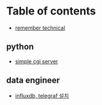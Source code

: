 # Table of contents

* [remember technical](README.md)

## python

* [simple cgi server](python/simple-cgi-server.md)

## data engineer <a id="data-engineeor"></a>

* [influxdb, telegraf 설치](data-engineeor/influxdb-telegraf.md)

